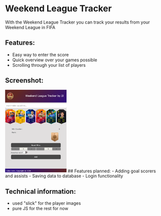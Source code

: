 # Weekend League Tracker
With the Weekend League Tracker you can track your results from your Weekend League in FIFA

## Features:
- Easy way to enter the score
- Quick overview over your games possible
- Scrolling through your list of players
## Screenshot:
<img src="img/readme/WLTracker.png" width="200px">
## Features planned:
- Adding goal scorers and assists
- Saving data to database
- Login functionality

## Technical information:
- used "slick" for the player images
- pure JS for the rest for now
